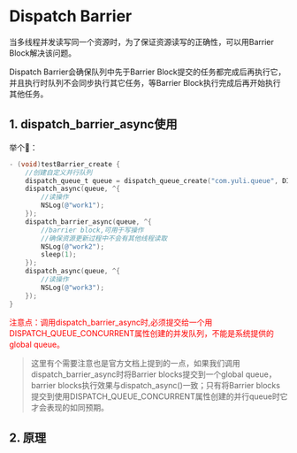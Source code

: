 # Dispatch Barrier

 当多线程并发读写同一个资源时，为了保证资源读写的正确性，可以用Barrier Block解决该问题。

 Dispatch Barrier会确保队列中先于Barrier Block提交的任务都完成后再执行它，并且执行时队列不会同步执行其它任务，等Barrier Block执行完成后再开始执行其他任务。

## 1. dispatch_barrier_async使用

举个🌰：

```objective-c
- (void)testBarrier_create {
    //创建自定义并行队列
    dispatch_queue_t queue = dispatch_queue_create("com.yuli.queue", DISPATCH_QUEUE_CONCURRENT);
    dispatch_async(queue, ^{
        //读操作
        NSLog(@"work1");
    });
    dispatch_barrier_async(queue, ^{
        //barrier block,可用于写操作
        //确保资源更新过程中不会有其他线程读取
        NSLog(@"work2");
        sleep(1);
    });
    dispatch_async(queue, ^{
        //读操作
        NSLog(@"work3");
    });
}
```

<font color='red'>注意点：调用dispatch_barrier_async时,必须提交给一个用DISPATCH_QUEUE_CONCURRENT属性创建的并发队列，不能是系统提供的 global queue。</font>

>  这里有个需要注意也是官方文档上提到的一点，如果我们调用dispatch_barrier_async时将Barrier blocks提交到一个global queue，barrier blocks执行效果与dispatch_async()一致；只有将Barrier blocks提交到使用DISPATCH_QUEUE_CONCURRENT属性创建的并行queue时它才会表现的如同预期。

## 2. 原理






